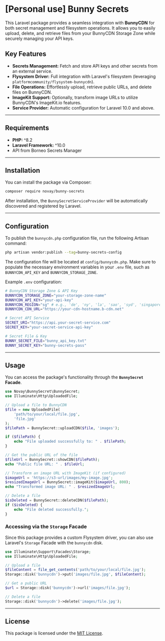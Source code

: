 # [Personal use] Bunny Secrets

This Laravel package provides a seamless integration with **BunnyCDN** for both secret management and filesystem operations. It allows you to easily upload, delete, and retrieve files from your BunnyCDN Storage Zone while securely managing your API keys.

## Key Features

  * **Secrets Management:** Fetch and store API keys and other secrets from an external service.
  * **Flysystem Driver:** Full integration with Laravel's filesystem (leveraging `platformcommunity/flysystem-bunnycdn`).
  * **File Operations:** Effortlessly upload, retrieve public URLs, and delete files on BunnyCDN.
  * **ImageKit Support:** Optionally, transform image URLs to utilize BunnyCDN's ImageKit.io features.
  * **Service Provider:** Automatic configuration for Laravel 10.0 and above.

-----

## Requirements

  * **PHP:** ^8.2
  * **Laravel Framework:** ^10.0
  * API from Borneo Secrets Manager

-----

## Installation

You can install the package via Composer:

```bash
composer require novay/bunny-secrets
```

After installation, the `BunnySecretServiceProvider` will be automatically discovered and registered by Laravel.

-----

## Configuration

To publish the `bunnycdn.php` configuration file, run the following Artisan command:

```bash
php artisan vendor:publish --tag=bunny-secrets-config
```

The configuration file will be located at `config/bunnycdn.php`. Make sure to populate the necessary environment variables in your `.env` file, such as `BUNNYCDN_API_KEY` and `BUNNYCDN_STORAGE_ZONE`.

Example `.env` configuration:

```bash
# BunnyCDN Storage Zone & API Key
BUNNYCDN_STORAGE_ZONE="your-storage-zone-name"
BUNNYCDN_API_KEY="your-api-key"
BUNNYCDN_REGION="sg" # e.g., 'de', 'ny', 'la', 'sao', 'syd', 'singapore', 'london', 'tokyo'
BUNNYCDN_CDN_URL="https://your-cdn-hostname.b-cdn.net"

# Secret API Service
SECRET_URI="https://api.your-secret-service.com"
SECRET_KEY="your-secret-service-api-key"

# Secret File & Key
BUNNY_SECRET_FILE="bunny_api_key.txt"
BUNNY_SECRET_KEY="bunny-secrets-pass"
```

-----

## Usage

You can access the package's functionality through the **`BunnySecret` Facade**.

```php
use Novay\BunnySecret\BunnySecret;
use Illuminate\Http\UploadedFile;

// Upload a file to BunnyCDN
$file = new UploadedFile(
    'path/to/your/local/file.jpg',
    'file.jpg'
);
$filePath = BunnySecret::uploadCDN($file, 'images');

if ($filePath) {
    echo "File uploaded successfully to: " . $filePath;
}

// Get the public URL of the file
$fileUrl = BunnySecret::showCDN($filePath);
echo "Public file URL: " . $fileUrl;

// Transform an image URL with ImageKit (if configured)
$imageUrl = 'https://s3-url/images/my-image.jpg';
$resizedImageUrl = BunnySecret::imageKit($imageUrl, 800);
echo "Transformed image URL: " . $resizedImageUrl;

// Delete a file
$isDeleted = BunnySecret::deleteCDN($filePath);
if ($isDeleted) {
    echo "File deleted successfully.";
}
```

### Accessing via the `Storage` Facade

Since this package provides a custom Flysystem driver, you can also use Laravel's `Storage` Facade with the `bunnycdn` disk.

```php
use Illuminate\Support\Facades\Storage;
use Illuminate\Http\UploadedFile;

// Upload a file
$fileContent = file_get_contents('path/to/your/local/file.jpg');
Storage::disk('bunnycdn')->put('images/file.jpg', $fileContent);

// Get a public URL
$url = Storage::disk('bunnycdn')->url('images/file.jpg');

// Delete a file
Storage::disk('bunnycdn')->delete('images/file.jpg');
```

-----

## License

This package is licensed under the [MIT License](https://opensource.org/licenses/MIT).